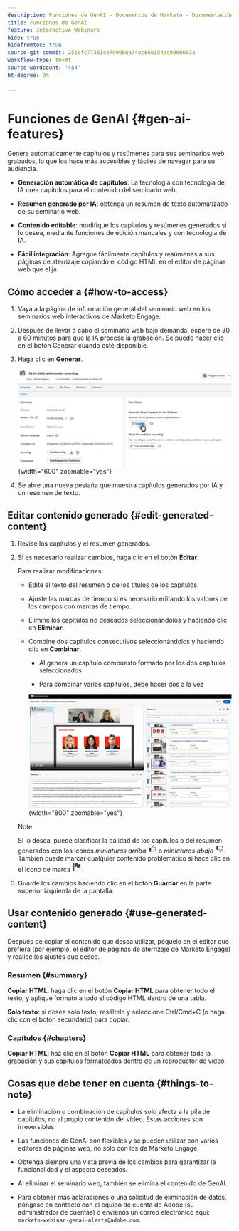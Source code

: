 ```yaml
---
description: Funciones de GenAI - Documentos de Marketo - Documentación del producto
title: Funciones de GenAI
feature: Interactive Webinars
hide: true
hidefromtoc: true
source-git-commit: 251efc77361ce7d90b6a74ec86b184ac0060663a
workflow-type: tm+mt
source-wordcount: '454'
ht-degree: 0%

---
```


# Funciones de GenAI {#gen-ai-features}

Genere automáticamente capítulos y resúmenes para sus seminarios web grabados, lo que los hace más accesibles y fáciles de navegar para su audiencia.

* **Generación automática de capítulos**: La tecnología con tecnología de IA crea capítulos para el contenido del seminario web.

* **Resumen generado por IA**: obtenga un resumen de texto automatizado de su seminario web.

* **Contenido editable**: modifique los capítulos y resúmenes generados si lo desea, mediante funciones de edición manuales y con tecnología de IA.

* **Fácil integración**: Agregue fácilmente capítulos y resúmenes a sus páginas de aterrizaje copiando el código HTML en el editor de páginas web que elija.

## Cómo acceder a {#how-to-access}

1. Vaya a la página de información general del seminario web en los seminarios web interactivos de Marketo Engage.

1. Después de llevar a cabo el seminario web bajo demanda, espere de 30 a 60 minutos para que la IA procese la grabación. Se puede hacer clic en el botón Generar cuando esté disponible.

1. Haga clic en **Generar**.

   ![](assets/gen-ai-features-1.png){width="600" zoomable="yes"}

1. Se abre una nueva pestaña que muestra capítulos generados por IA y un resumen de texto.

## Editar contenido generado {#edit-generated-content}

1. Revise los capítulos y el resumen generados.

2. Si es necesario realizar cambios, haga clic en el botón **Editar**.

   Para realizar modificaciones:

   * Edite el texto del resumen o de los títulos de los capítulos.

   * Ajuste las marcas de tiempo si es necesario editando los valores de los campos con marcas de tiempo.

   * Elimine los capítulos no deseados seleccionándolos y haciendo clic en **Eliminar**.

   * Combine dos capítulos consecutivos seleccionándolos y haciendo clic en **Combinar**.

      * AI genera un capítulo compuesto formado por los dos capítulos seleccionados

      * Para combinar varios capítulos, debe hacer dos a la vez

     ![](assets/gen-ai-features-2.png){width="800" zoomable="yes"}


   >[!NOTE]
   >
   >Si lo desea, puede clasificar la calidad de los capítulos o del resumen generados con los iconos _miniaturas arriba_ ![Icono de miniaturas arriba](assets/icon-thumbs-up.png) o _miniaturas abajo_ ![Icono de miniaturas abajo](assets/icon-thumbs-down.png). También puede marcar cualquier contenido problemático si hace clic en el icono de marca ![Icono de marca](assets/icon-flag.png).

1. Guarde los cambios haciendo clic en el botón **Guardar** en la parte superior izquierda de la pantalla.

## Usar contenido generado {#use-generated-content}

Después de copiar el contenido que desea utilizar, péguelo en el editor que prefiera (por ejemplo, el editor de páginas de aterrizaje de Marketo Engage) y realice los ajustes que desee.

### Resumen {#summary}

**Copiar HTML**: haga clic en el botón **Copiar HTML** para obtener todo el texto, y aplique formato a todo el código HTML dentro de una tabla.

**Solo texto**: si desea solo texto, resáltelo y seleccione Ctrl/Cmd+C (o haga clic con el botón secundario) para copiar.

### Capítulos {#chapters}

**Copiar HTML**: haz clic en el botón **Copiar HTML** para obtener toda la grabación y sus capítulos formateados dentro de un reproductor de vídeo.

## Cosas que debe tener en cuenta {#things-to-note}

* La eliminación o combinación de capítulos solo afecta a la pila de capítulos, no al propio contenido del vídeo. Estas acciones son irreversibles

* Las funciones de GenAI son flexibles y se pueden utilizar con varios editores de páginas web, no solo con los de Marketo Engage.

* Obtenga siempre una vista previa de los cambios para garantizar la funcionalidad y el aspecto deseados.

* Al eliminar el seminario web, también se elimina el contenido de GenAI.

* Para obtener más aclaraciones o una solicitud de eliminación de datos, póngase en contacto con el equipo de cuenta de Adobe (su administrador de cuentas) o envíenos un correo electrónico aquí: `marketo-webinar-genai-alerts@adobe.com`.

